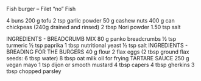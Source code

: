 Fish burger – Filet “no” Fish

4 buns
200 g tofu
2 tsp garlic powder
50 g cashew nuts
400 g can chickpeas (240g drained and rinsed)
2 tbsp Nori powder
1.50 tsp salt

INGREDIENTS - BREADCRUMB MIX
80 g panko breadcrumbs
½ tsp turmeric
½ tsp paprika
1 tbsp nutritional yeast
½ tsp salt
INGREDIENTS - BREADING FOR THE BURGERS
40 g flour
2 flax eggs (2 tbsp ground flax seeds: 6 tbsp water)
8 tbsp oat milk
oil for frying
TARTARE SAUCE
250 g vegan mayo
1 tsp dijon or smooth mustard
4 tbsp capers
4 tbsp gherkins
3 tbsp chopped parsley
